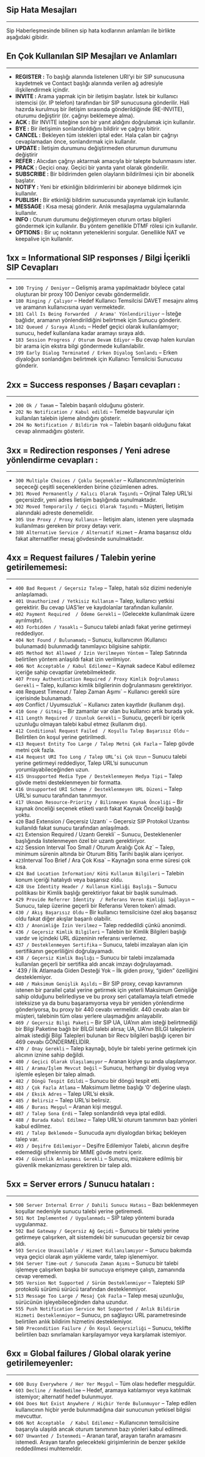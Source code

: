 ## Sip Hata Mesajları
---
Sip Haberleşmesinde bilinen sip hata kodlarının anlamları ile birlikte aşağıdaki gibidir.

## En Çok Kullanılan SIP Mesajları ve Anlamları
---
* **REGISTER  :**	To başlığı alanında listelenen URI’yi bir SIP sunucusuna kaydetmek ve Contact başlığı alanında verilen ağ adresiyle ilişkilendirmek içindir.
* **INVITE    :**	Arama yapmak için bir iletişim başlatır. İstek bir kullanıcı istemcisi (ör. IP telefon) tarafından bir SIP sunucusuna gönderilir. Hali hazırda kurulmuş bir iletişim sırasında gönderildiğinde (RE-INVITE), oturumu değiştirir (ör. çağrıyı beklemeye alma).
* **ACK       :**	Bir INVITE isteğine son bir yanıt aldığını doğrulamak için kullanılır.
* **BYE       :**	Bir iletişimin sonlandırıldığını bildirir ve çağrıyı bitirir.
* **CANCEL    :**	Bekleyen tüm istekleri iptal eder. Hala çalan bir çağrıyı cevaplamadan önce, sonlandırmak için kullanılır.
* **UPDATE    :**	İletişim durumunu değiştirmeden oturumun durumunu değiştirir
* **REFER     :**	Alıcıdan çağrıyı aktarmak amacıyla bir talepte bulunmasını ister.
* **PRACK     :**	Geçici onay. Geçici bir yanıta yanıt olarak gönderilir.
* **SUBSCRIBE :**	Bir bildirimden gelen olayların bildirilmesi için bir abonelik başlatır.
* **NOTIFY    :**	Yeni bir etkinliğin bildirimlerini bir aboneye bildirmek için kullanılır.
* **PUBLISH   :**	Bir etkinliği bildirim sunucusunda yayınlamak için kullanılır.
* **MESSAGE   :**	Kısa mesaj gönderir. Anlık mesajlaşma uygulamalarında kullanılır.
* **INFO      :**	Oturum durumunu değiştirmeyen oturum ortası bilgileri göndermek için kullanılır. Bu yöntem genellikle DTMF rölesi için kullanılır.
* **OPTIONS   :**	Bir uç noktanın yeteneklerini sorgular. Genellikle NAT ve keepalive için kullanılır.

## 1xx = Informational SIP responses / Bilgi İçerikli SIP Cevapları
---

* `100 Trying / Deniyor` – Gelişmiş arama yapılmaktadır böylece çatal oluşturan bir proxy 100 Deniyor cevabı göndermelidir.
* `180 Ringing / Çalıyor` – Hedef Kullanıcı Temsilcisi DAVET mesajını almış ve aramanın kullanıcısına uyarı vermektedir.
* `181 Call Is Being Forwarded  / Arama' Yönlendiriliyor` – İsteğe bağlıdır, aramanın yönlendirildiğini belirtmek için Sunucu gönderir.
* `182 Queued / Sıraya Alındı` – Hedef geçici olarak kullanılamıyor; sunucu, hedef kullanılana kadar aramayı sıraya aldı.
* `183 Session Progress / Oturum Devam Ediyor` – Bu cevap halen kurulan bir arama için ekstra bilgi göndermede kullanılabilir.
* `199 Early Dialog Terminated / Erken Diyalog Sonlandı` – Erken diyaloğun sonlandığını belirtmek için Kullanıcı Temsilcisi Sunucusu gönderir.

## 2xx = Success responses / Başarı cevapları :
---
* `200 Ok / Tamam` – Talebin başarılı olduğunu gösterir.
* `202 No Notification / Kabul edildi` – Temelde başvurular için kullanılan talebin işleme alındığını gösterir.
* `204 No Notification / Bildirim Yok` – Talebin başarılı olduğunu fakat cevap alınmadığını gösterir.

## 3xx = Redirection responses / Yeni adrese yönlendirme cevapları :
---
* `300 Multiple Choices / Çoklu Seçenekler` – Kullanıcının/müşterinin seçeceği çeşitli seçeneklerden birine çözümlenen adres.
* `301 Moved Permanently / Kalıcı Olarak Taşındı` – Orjinal Talep URL’si geçersizdir, yeni adres İletişim başlığında sunulmaktadır.
* `302 Moved Temporarily / Geçici Olarak Taşındı` – Müşteri, İletişim alanındaki adreste denemelidir.
* `305 Use Proxy / Proxy Kullanın` – İletişim alanı, istenen yere ulaşmada kullanılması gereken bir proxy detayı verir.
* `380 Alternative Service / Alternatif Hizmet` – Arama başarısız oldu fakat alternatifler mesaj gövdesinde sunulmaktadır.

## 4xx = Request failures / Talebin yerine getirilememesi:
---
* `400 Bad Request / Geçersiz Talep` – Talep, hatalı söz dizimi nedeniyle anlaşılamadı.
* `401 Unauthorized / Yetkisiz Kullanım` – Talep, kullanıcı yetkisi gerektirir. Bu cevap UAS’ler ve kaydolanlar tarafından kullanılır.
* `402 Payment Required  / Ödeme Gerekli` – (Gelecekte kullanılmak üzere ayrılmıştır).
* `403 Forbidden / Yasaklı` – Sunucu talebi anladı fakat yerine getirmeyi reddediyor.
* `404 Not Found / Bulunamadı` – Sunucu, kullanıcının (Kullanıcı bulunamadı) bulunmadığı tanımlayıcı bilgisine sahiptir.
* `405 Method Not Allowed / İzin Verilmeyen Yöntem` – Talep Satırında belirtilen yöntem anlaşıldı fakat izin verilmiyor.
* `406 Not Acceptable / Kabul Edilemez` – Kaynak sadece Kabul edilemez içeriğe sahip cevaptlar üretebilmektedir.
* `407 Proxy Authentication Required / Proxy Kimlik Doğrulaması Gerekli` – Talep, kullanıcı kimlik bilgilerinin doğrulanmasını gerektiriyor.
* `408` Request Timeout / Talep Zaman Aşımı` – Kullanıcı gerekli süre içerisinde bulunamadı.
* `409` Conflict / Uyumsuzluk` – Kullanıcı zaten kayıtlıdır (kullanım dışı).
* `410 Gone / Gitmiş` – Bir zamanlar var olan bu kullanıcı artık burada yok.
* `411 Length Required / Uzunluk Gerekli` – Sunucu, geçerli bir içerik uzunluğu olmayan talebi kabul etmez (kullanım dışı).
* `412 Conditional Request Failed  / Koşullu Talep Başarısız Oldu` – Belirtilen ön koşul yerine getirilmedi.
* `413 Request Entity Too Large / Talep Metni Çok Fazla` – Talep gövde metni çok fazla.
* `414 Request URI Too Long / Talep URL’si Çok Uzun` – Sunucu talebi yerine getirmeyi reddediyor, Talep URL’si sunucunun yorumlayabileceğinden uzun.
* `415 Unsupported Media Type / Desteklenmeyen Medya Tipi` – Talep gövde metni desteklenmeyen bir formatta.
* `416 Unsupported URI Scheme / Desteklenmeyen URL Düzeni` – Talep URL’si sunucu tarafından tanınmıyor.
* `417 Uknown Resource-Priority / Bilinmeyen Kaynak Önceliği` – Bir kaynak önceliği seçenek etiketi vardı fakat Kaynak Önceliği başlığı yoktu.
* `420` Bad Extension / Geçersiz Uzantı` – Geçersiz SIP Protokol Uzantısı kullanıldı fakat sunucu tarafından anlaşılmadı.
* `421` Extension Required / Uzantı Gerekli` – Sunucu, Desteklenenler başlığında listelenmeyen özel bir uzantı gerektiriyor.
* `422` Session Interval Too Small / Oturum Aralığı Çok Az` – Talep, minimum sürenin altında bir Oturum Bitiş Tarihi başlık alanı içeriyor.
* `423`Interval Too Brief / Ara Çok Kısa` – Kaynağın sona erme süresi çok kısa.
* `424 Bad Location Information/ Kötü Kullanım Bilgileri` – Talebin konum içeriği hatalıydı veya başarısız oldu.
* `428 Use Identity Header / Kullanım Kimliği Başlığı` – Sunucu politikası bir Kimlik başlığı gerektiriyor fakat bir başlık sunulmadı.
* `429 Provide Referrer Identity  / Referans Veren Kimliği Sağlayın` – Sunucu, talep üzerine geçerli bir Referansı Veren token’ı almadı.
* `430 / Akış Başarısız Oldu` – Bir kullanıcı temsilcisine özel akış başarısız oldu fakat diğer akışlar başarılı olabilir.
* `433 / Anonimliğe İzin Verilmez` – Talep reddedildi çünkü anonimdi.
* `436 / Geçersiz Kimlik Bilgileri` – Talebin bir Kimlik Bilgileri başlığı vardır ve içindeki URL düzeninin referansı verilemez.
* `437 / Desteklenmeyen Sertifika` – Sunucu, talebi imzalayan alan için sertifikanın geçerliliğini doğrulayamadı.
* `438 / Geçersiz Kimlik Başlığı` – Sunucu bir talebi imzalamada kullanılan geçerli bir sertifika aldı ancak imzayı doğrulayamadı.
* `439 / İlk Atlamada Giden Desteği Yok – İlk giden proxy, “giden” özelliğini desteklemiyor.
* `440 / Maksimum Genişlik Aşıldı` – Bir SIP proxy, cevap kavramının istenen bir parallel çatal yerine getirmek için yeterli Maksimum Genişliğe sahip olduğunu belirlediyse ve bu proxy seri çatallamayla telafi etmede isteksizse ya da bunu başaramıyorsa veya bir yeniden yönlendirme gönderiyorsa, bu proxy bir 440 cevabı vermelidir. 440 cevabı alan bir müşteri, talebinin tüm olası yerlere ulaşmadığını anlayabilir.
* `469 / Geçersiz Bilgi Paketi` – Bir SIP UA, UA’nın alım isteği belirtmediği bir Bilgi Paketine bağlı bir BİLGİ talebi alırsa; UA, UA’nın BİLGİ taleplerini almak istediği Bilgi Talepleri bulunan bir Recv bilgileri başlığı içeren bir 469 cevabı GÖNDERMELİDİR.
* `470 / Onay Gerekli` – Talep kaynağı, böyle bir talebi yerine getirmek için alıcının iznine sahip değildi.
* `480 / Geçici Olarak Ulaşılamıyor` – Aranan kişiye şu anda ulaşılamıyor.
* `481 / Arama/İşlem Mevcut Değil` – Sunucu, herhangi bir diyalog veya işlemle eşleşen bir talep almadı.
* `482 / Döngü Tespit Edildi` – Sunucu bir döngü tespit etti.
* `483 / Çok Fazla Atlama` – Maksimum İletme başlığı ‘0’ değerine ulaştı.
* `484 / Eksik Adres` – Talep URL’si eksik.
* `485 / Belirsiz` – Talep URL’si belirsiz.
* `486 / Burası Meşgul` – Aranan kişi meşgul.
* `487 / Talep Sona Erdi` – Talep sonlandırıldı veya iptal edildi.
* `488 / Burada Kabul Edilmez` – Talep URL’si oturum tanımının bazı yönleri kabul edilmez.
* `491 / Talep Beklemede` – Sunucuda aynı diyalogdan birkaç bekleyen talep var.
* `493 / Deşifre Edilemiyor` – Deşifre Edilemiyor Talebi, alıcının deşifre edemediği şifrelenmiş bir MIME gövde metni içerir.
* `494 / Güvenlik Anlaşması Gerekli` – Sunucu, müzakere edilmiş bir güvenlik mekanizması gerektiren bir talep aldı.

## 5xx = Server errors / Sunucu hataları :
---
* `500 Server Internal Error / Dahili Sunucu Hatası` – Bazı beklenmeyen koşullar nedeniyle sunucu talebi yerine getiremedi.
* `501 Not Implemented / Uygulanmadı` – SIP talep yöntemi burada uygulanmaz.
* `502 Bad Gateway / Geçersiz Ağ Geçidi` – Sunucu bir talebi yerine getirmeye çalışırken, alt sistemdeki bir sunucudan geçersiz bir cevap aldı.
* `503 Service Unavailable / Hizmet Kullanılamıyor` – Sunucu bakımda veya geçici olarak aşırı yükleme vardır, talep işlenemiyor.
* `504 Server Time-out / Sunucuda Zaman Aşımı` – Sunucu bir talebi işlemeye çalışırken başka bir sunucuya erişmeye çalıştı, zamanında cevap veremedi.
* `505 Version Not Supported / Sürüm Desteklenmiyor` – Talepteki SIP protokolü sürümü sürücü tarafından desteklenmiyor.
* `513 Message Too Large / Mesaj Çok Fazla` – Talep mesaj uzunluğu, sürücünün işleyebileceğinden daha uzundur.
* `555 Push Notification Service Not Supported / Anlık Bildirim Hizmeti Desteklenmiyor` – Sunucu, pn sağlayıcı URL parametresinde belirtilen anlık bildirim hizmetini desteklemiyor.
* `580 Precondition Failure / Ön Koşul Geçersizliği` – Sunucu, teklifte belirtilen bazı sınırlamaları karşılayamıyor veya karşılamak istemiyor.

## 6xx = Global failures / Global olarak yerine getirilemeyenler:
---
* `600 Busy Everywhere / Her Yer Meşgul` – Tüm olası hedefler meşguldür.
* `603 Decline / Reddedilme` – Hedef, aramaya katılamıyor veya katılmak istemiyor; alternatif hedef bulunmuyor.
* `604 Does Not Exist Anywhere / Hiçbir Yerde Bulunmuyor` – Talep edilen kullanıcının hiçbir yerde bulunmadığına dair sunucunun yetkisel bilgisi mevcuttur.
* `606 Not Acceptable  / Kabul Edilemez` – Kullanıcının temsilcisine başarıyla ulaşıldı ancak oturum tanımının bazı yönleri kabul edilmedi.
* `607 Unwanted / İstenmedi` – Aranan taraf, arayan tarafın aramasını istemedi. Arayan tarafın gelecekteki girişimlerinin de benzer şekilde reddedilmesi muhtemeldir.
